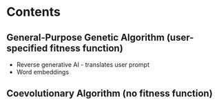 # Contents

## General-Purpose Genetic Algorithm (user-specified fitness function)
- Reverse generative AI - translates user prompt
- Word embeddings

## Coevolutionary Algorithm (no fitness function)
